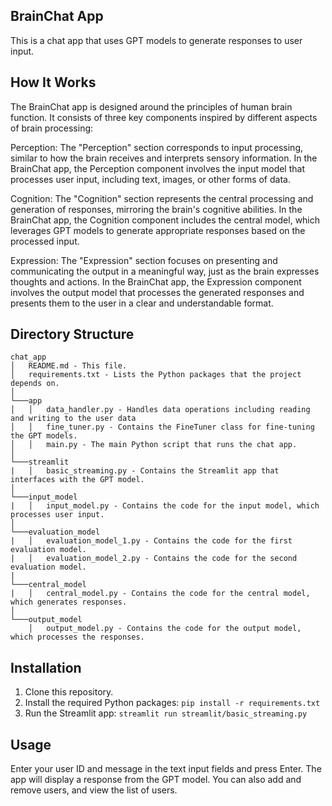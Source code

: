 ## BrainChat App

This is a chat app that uses GPT models to generate responses to user input.

## How It Works

The BrainChat app is designed around the principles of human brain function. It consists of three key components inspired by different aspects of brain processing:

Perception: The "Perception" section corresponds to input processing, similar to how the brain receives and interprets sensory information. In the BrainChat app, the Perception component involves the input model that processes user input, including text, images, or other forms of data.

Cognition: The "Cognition" section represents the central processing and generation of responses, mirroring the brain's cognitive abilities. In the BrainChat app, the Cognition component includes the central model, which leverages GPT models to generate appropriate responses based on the processed input.

Expression: The "Expression" section focuses on presenting and communicating the output in a meaningful way, just as the brain expresses thoughts and actions. In the BrainChat app, the Expression component involves the output model that processes the generated responses and presents them to the user in a clear and understandable format.

## Directory Structure
```
chat_app
│   README.md - This file.
│   requirements.txt - Lists the Python packages that the project depends on.
│
└───app
│   │   data_handler.py - Handles data operations including reading and writing to the user data 
│   │   fine_tuner.py - Contains the FineTuner class for fine-tuning the GPT models.
│   │   main.py - The main Python script that runs the chat app.
│   
└───streamlit
|   │   basic_streaming.py - Contains the Streamlit app that interfaces with the GPT model.
│
└───input_model
|   │   input_model.py - Contains the code for the input model, which processes user input.
│
└───evaluation_model
|   │   evaluation_model_1.py - Contains the code for the first evaluation model.
|   │   evaluation_model_2.py - Contains the code for the second evaluation model.
|
└───central_model
|   │   central_model.py - Contains the code for the central model, which generates responses.
│
└───output_model
    │   output_model.py - Contains the code for the output model, which processes the responses.
```
## Installation

1. Clone this repository.
2. Install the required Python packages: `pip install -r requirements.txt`
3. Run the Streamlit app: `streamlit run streamlit/basic_streaming.py`

## Usage

Enter your user ID and message in the text input fields and press Enter. The app will display a response from the GPT model. You can also add and remove users, and view the list of users.